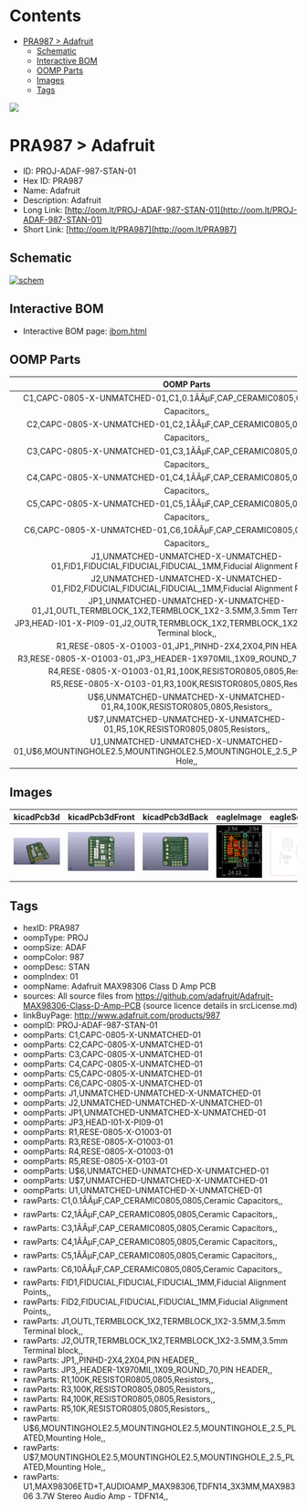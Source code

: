 



Contents
========

* [PRA987 > Adafruit](#pra987--adafruit)
	* [Schematic](#schematic)
	* [Interactive BOM](#interactive-bom)
	* [OOMP Parts](#oomp-parts)
	* [Images](#images)
	* [Tags](#tags)
  
![][im]
# PRA987 > Adafruit

- ID: PROJ-ADAF-987-STAN-01
- Hex ID: PRA987
- Name: Adafruit
- Description: Adafruit
- Long Link: [http://oom.lt/PROJ-ADAF-987-STAN-01](http://oom.lt/PROJ-ADAF-987-STAN-01)
- Short Link: [http://oom.lt/PRA987](http://oom.lt/PRA987)

## Schematic
  
[![schem](eagleSchemImage.png)](eagleSchemImage.png)
## Interactive BOM

- Interactive BOM page: [ibom.html](https://htmlpreview.github.io/?https://github.com/oomlout/oomlout_OOMP_projects/blob/main/PROJ-ADAF-987-STAN-01/kicad/bom/ibom.html)

## OOMP Parts
  

|OOMP Parts|
| :---: |
|C1,CAPC-0805-X-UNMATCHED-01,C1,0.1ÃÂµF,CAP_CERAMIC0805,0805,Ceramic Capacitors,,|
|C2,CAPC-0805-X-UNMATCHED-01,C2,1ÃÂµF,CAP_CERAMIC0805,0805,Ceramic Capacitors,,|
|C3,CAPC-0805-X-UNMATCHED-01,C3,1ÃÂµF,CAP_CERAMIC0805,0805,Ceramic Capacitors,,|
|C4,CAPC-0805-X-UNMATCHED-01,C4,1ÃÂµF,CAP_CERAMIC0805,0805,Ceramic Capacitors,,|
|C5,CAPC-0805-X-UNMATCHED-01,C5,1ÃÂµF,CAP_CERAMIC0805,0805,Ceramic Capacitors,,|
|C6,CAPC-0805-X-UNMATCHED-01,C6,10ÃÂµF,CAP_CERAMIC0805,0805,Ceramic Capacitors,,|
|J1,UNMATCHED-UNMATCHED-X-UNMATCHED-01,FID1,FIDUCIAL,FIDUCIAL,FIDUCIAL_1MM,Fiducial Alignment Points,,|
|J2,UNMATCHED-UNMATCHED-X-UNMATCHED-01,FID2,FIDUCIAL,FIDUCIAL,FIDUCIAL_1MM,Fiducial Alignment Points,,|
|JP1,UNMATCHED-UNMATCHED-X-UNMATCHED-01,J1,OUTL,TERMBLOCK_1X2,TERMBLOCK_1X2-3.5MM,3.5mm Terminal block,,|
|JP3,HEAD-I01-X-PI09-01,J2,OUTR,TERMBLOCK_1X2,TERMBLOCK_1X2-3.5MM,3.5mm Terminal block,,|
|R1,RESE-0805-X-O1003-01,JP1,,PINHD-2X4,2X04,PIN HEADER,,|
|R3,RESE-0805-X-O1003-01,JP3,,HEADER-1X970MIL,1X09_ROUND_70,PIN HEADER,,|
|R4,RESE-0805-X-O1003-01,R1,100K,RESISTOR0805,0805,Resistors,,|
|R5,RESE-0805-X-O103-01,R3,100K,RESISTOR0805,0805,Resistors,,|
|U$6,UNMATCHED-UNMATCHED-X-UNMATCHED-01,R4,100K,RESISTOR0805,0805,Resistors,,|
|U$7,UNMATCHED-UNMATCHED-X-UNMATCHED-01,R5,10K,RESISTOR0805,0805,Resistors,,|
|U1,UNMATCHED-UNMATCHED-X-UNMATCHED-01,U$6,MOUNTINGHOLE2.5,MOUNTINGHOLE2.5,MOUNTINGHOLE_2.5_PLATED,Mounting Hole,,|

## Images
  
  

|kicadPcb3d|kicadPcb3dFront|kicadPcb3dBack|eagleImage|eagleSchemImage|
| :---: | :---: | :---: | :---: | :---: |
|[![kicadPcb3d](kicadPcb3d_140.png)](kicadPcb3d.png)|[![kicadPcb3dFront](kicadPcb3dFront_140.png)](kicadPcb3dFront.png)|[![kicadPcb3dBack](kicadPcb3dBack_140.png)](kicadPcb3dBack.png)|[![eagleImage](eagleImage_140.png)](eagleImage.png)|[![eagleSchemImage](eagleSchemImage_140.png)](eagleSchemImage.png)|

## Tags

- hexID: PRA987
- oompType: PROJ
- oompSize: ADAF
- oompColor: 987
- oompDesc: STAN
- oompIndex: 01
- oompName: Adafruit MAX98306 Class D Amp PCB
- sources: All source files from https://github.com/adafruit/Adafruit-MAX98306-Class-D-Amp-PCB (source licence details in srcLicense.md)
- linkBuyPage: http://www.adafruit.com/products/987
- oompID: PROJ-ADAF-987-STAN-01
- oompParts: C1,CAPC-0805-X-UNMATCHED-01
- oompParts: C2,CAPC-0805-X-UNMATCHED-01
- oompParts: C3,CAPC-0805-X-UNMATCHED-01
- oompParts: C4,CAPC-0805-X-UNMATCHED-01
- oompParts: C5,CAPC-0805-X-UNMATCHED-01
- oompParts: C6,CAPC-0805-X-UNMATCHED-01
- oompParts: J1,UNMATCHED-UNMATCHED-X-UNMATCHED-01
- oompParts: J2,UNMATCHED-UNMATCHED-X-UNMATCHED-01
- oompParts: JP1,UNMATCHED-UNMATCHED-X-UNMATCHED-01
- oompParts: JP3,HEAD-I01-X-PI09-01
- oompParts: R1,RESE-0805-X-O1003-01
- oompParts: R3,RESE-0805-X-O1003-01
- oompParts: R4,RESE-0805-X-O1003-01
- oompParts: R5,RESE-0805-X-O103-01
- oompParts: U$6,UNMATCHED-UNMATCHED-X-UNMATCHED-01
- oompParts: U$7,UNMATCHED-UNMATCHED-X-UNMATCHED-01
- oompParts: U1,UNMATCHED-UNMATCHED-X-UNMATCHED-01
- rawParts: C1,0.1ÃÂµF,CAP_CERAMIC0805,0805,Ceramic Capacitors,,
- rawParts: C2,1ÃÂµF,CAP_CERAMIC0805,0805,Ceramic Capacitors,,
- rawParts: C3,1ÃÂµF,CAP_CERAMIC0805,0805,Ceramic Capacitors,,
- rawParts: C4,1ÃÂµF,CAP_CERAMIC0805,0805,Ceramic Capacitors,,
- rawParts: C5,1ÃÂµF,CAP_CERAMIC0805,0805,Ceramic Capacitors,,
- rawParts: C6,10ÃÂµF,CAP_CERAMIC0805,0805,Ceramic Capacitors,,
- rawParts: FID1,FIDUCIAL,FIDUCIAL,FIDUCIAL_1MM,Fiducial Alignment Points,,
- rawParts: FID2,FIDUCIAL,FIDUCIAL,FIDUCIAL_1MM,Fiducial Alignment Points,,
- rawParts: J1,OUTL,TERMBLOCK_1X2,TERMBLOCK_1X2-3.5MM,3.5mm Terminal block,,
- rawParts: J2,OUTR,TERMBLOCK_1X2,TERMBLOCK_1X2-3.5MM,3.5mm Terminal block,,
- rawParts: JP1,,PINHD-2X4,2X04,PIN HEADER,,
- rawParts: JP3,,HEADER-1X970MIL,1X09_ROUND_70,PIN HEADER,,
- rawParts: R1,100K,RESISTOR0805,0805,Resistors,,
- rawParts: R3,100K,RESISTOR0805,0805,Resistors,,
- rawParts: R4,100K,RESISTOR0805,0805,Resistors,,
- rawParts: R5,10K,RESISTOR0805,0805,Resistors,,
- rawParts: U$6,MOUNTINGHOLE2.5,MOUNTINGHOLE2.5,MOUNTINGHOLE_2.5_PLATED,Mounting Hole,,
- rawParts: U$7,MOUNTINGHOLE2.5,MOUNTINGHOLE2.5,MOUNTINGHOLE_2.5_PLATED,Mounting Hole,,
- rawParts: U1,MAX98306ETD+T,AUDIOAMP_MAX98306,TDFN14_3X3MM,MAX98306 3.7W Stereo Audio Amp - TDFN14,,



[im]: kicadPcb3d_450.png
